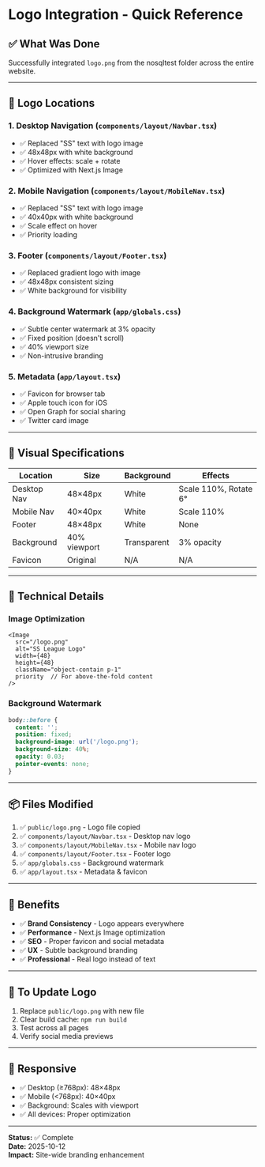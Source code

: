 # Logo Integration - Quick Reference

## ✅ What Was Done

Successfully integrated `logo.png` from the nosqltest folder across the entire website.

---

## 📍 Logo Locations

### 1. **Desktop Navigation** (`components/layout/Navbar.tsx`)
- ✅ Replaced "SS" text with logo image
- ✅ 48x48px with white background
- ✅ Hover effects: scale + rotate
- ✅ Optimized with Next.js Image

### 2. **Mobile Navigation** (`components/layout/MobileNav.tsx`)
- ✅ Replaced "SS" text with logo image
- ✅ 40x40px with white background
- ✅ Scale effect on hover
- ✅ Priority loading

### 3. **Footer** (`components/layout/Footer.tsx`)
- ✅ Replaced gradient logo with image
- ✅ 48x48px consistent sizing
- ✅ White background for visibility

### 4. **Background Watermark** (`app/globals.css`)
- ✅ Subtle center watermark at 3% opacity
- ✅ Fixed position (doesn't scroll)
- ✅ 40% viewport size
- ✅ Non-intrusive branding

### 5. **Metadata** (`app/layout.tsx`)
- ✅ Favicon for browser tab
- ✅ Apple touch icon for iOS
- ✅ Open Graph for social sharing
- ✅ Twitter card image

---

## 🎨 Visual Specifications

| Location | Size | Background | Effects |
|----------|------|------------|---------|
| Desktop Nav | 48×48px | White | Scale 110%, Rotate 6° |
| Mobile Nav | 40×40px | White | Scale 110% |
| Footer | 48×48px | White | None |
| Background | 40% viewport | Transparent | 3% opacity |
| Favicon | Original | N/A | N/A |

---

## 🔧 Technical Details

### Image Optimization
```tsx
<Image
  src="/logo.png"
  alt="SS League Logo"
  width={48}
  height={48}
  className="object-contain p-1"
  priority  // For above-the-fold content
/>
```

### Background Watermark
```css
body::before {
  content: '';
  position: fixed;
  background-image: url('/logo.png');
  background-size: 40%;
  opacity: 0.03;
  pointer-events: none;
}
```

---

## 📦 Files Modified

1. ✅ `public/logo.png` - Logo file copied
2. ✅ `components/layout/Navbar.tsx` - Desktop nav logo
3. ✅ `components/layout/MobileNav.tsx` - Mobile nav logo
4. ✅ `components/layout/Footer.tsx` - Footer logo
5. ✅ `app/globals.css` - Background watermark
6. ✅ `app/layout.tsx` - Metadata & favicon

---

## 🚀 Benefits

- ✅ **Brand Consistency** - Logo appears everywhere
- ✅ **Performance** - Next.js Image optimization
- ✅ **SEO** - Proper favicon and social metadata
- ✅ **UX** - Subtle background branding
- ✅ **Professional** - Real logo instead of text

---

## 🔄 To Update Logo

1. Replace `public/logo.png` with new file
2. Clear build cache: `npm run build`
3. Test across all pages
4. Verify social media previews

---

## 📱 Responsive

- ✅ Desktop (≥768px): 48×48px
- ✅ Mobile (<768px): 40×40px
- ✅ Background: Scales with viewport
- ✅ All devices: Proper optimization

---

**Status:** ✅ Complete  
**Date:** 2025-10-12  
**Impact:** Site-wide branding enhancement
